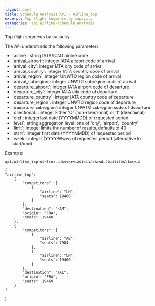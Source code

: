 ```yaml
---
layout: post
title: Schedule Analysis API - Airline_Top
excerpt: Top flight segments by capacity
categories: api-airline-schedule_analysis
---
```


Top flight segments by capacity

The API understands the following parameters:
<ul>
<li>`airline`: string IATA/ICAO airline code</li>
<li>`arrival_airport`: integer IATA airport code of arrival</li>
<li>`arrival_city`: integer IATA city code of arrival</li>
<li>`arrival_country`: integer IATA country code of arrival</li>
<li>`arrival_region`: integer UNWTO region code of arrival</li>
<li>`arrival_subregion`: integer UNWTO subregion code of arrival</li>
<li>`departure_airport`: integer IATA airport code of departure</li>
<li>`departure_city`: integer IATA city code of departure</li>
<li>`departure_country`: integer IATA country code of departure</li>
<li>`departure_region`: integer UNWTO region code of departure</li>
<li>`departure_subregion`: integer UNWTO subregion code of departure</li>
<li>`directional.`: integer Either 'O' (non-directional) or '1' (directional)</li>
<li>`end`: integer last date (YYYYMMDD) of requested period</li>
<li>`level`: string aggregation level. one of 'city', 'airport', 'country'</li>
<li>`limit`: integer limits the number of results, defaults to 40</li>
<li>`start`: integer first date (YYYYMMDD) of requested period</li>
<li>`week`: integer (YYYY-Www) of requested period (alternative to start/end)</li>
</ul>

Example:

    api/airline_top?airline=LH&start=20141124&end=20141130&limit=2

    {
    "airline_top": [
        {
            "competitors": [
                {
                    "airline": "LH", 
                    "seats": 19460
                }
            ], 
            "destination": "HAM", 
            "origin": "FRA", 
            "seats": 19460
        }, 
        {
            "competitors": [
                {
                    "airline": "AB", 
                    "seats": 7984
                }, 
                {
                    "airline": "LH", 
                    "seats": 19460
                }
            ], 
            "destination": "TXL", 
            "origin": "FRA", 
            "seats": 19460
        }
    ]
}
